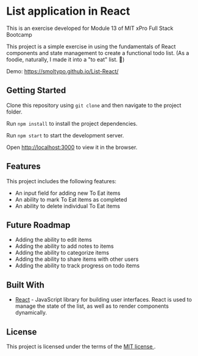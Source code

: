 # List application in React

This is an exercise developed for Module 13 of MIT xPro Full Stack Bootcamp

This project is a simple exercise in using the fundamentals of React components and state management to create a functional todo list. (As a foodie, naturally, I made it into a "to eat" list. 🥑)

Demo: https://smoltypo.github.io/List-React/

## Getting Started

Clone this repository using `git clone` and then navigate to the project folder.

Run `npm install` to install the project dependencies.

Run `npm start` to start the development server.

Open [http://localhost:3000](http://localhost:3000) to view it in the browser.


## Features

This project includes the following features:

* An input field for adding new To Eat items
* An ability to mark To Eat items as completed
* An ability to delete individual To Eat items

## Future Roadmap

* Adding the ability to edit items
* Adding the ability to add notes to items
* Adding the ability to categorize items
* Adding the ability to share items with other users
* Adding the ability to track progress on todo items

## Built With

* [React](https://reactjs.org/) - JavaScript library for building user interfaces. React is used to manage the state of the list, as well as to render components dynamically. 

## License

This project is licensed under the terms of the <a href="https://github.com/smolTypo/List-React/blob/main/LICENSE"> MIT license </a>.
